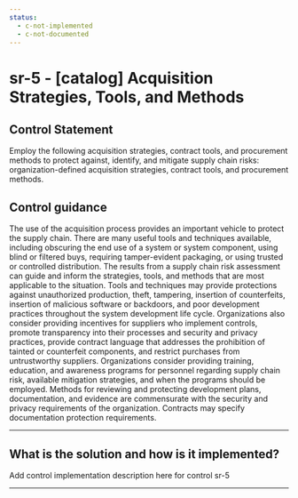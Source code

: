 ```yaml
---
status:
  - c-not-implemented
  - c-not-documented
---
```


# sr-5 - \[catalog\] Acquisition Strategies, Tools, and Methods

## Control Statement

Employ the following acquisition strategies, contract tools, and procurement methods to protect against, identify, and mitigate supply chain risks: organization-defined acquisition strategies, contract tools, and procurement methods.

## Control guidance

The use of the acquisition process provides an important vehicle to protect the supply chain. There are many useful tools and techniques available, including obscuring the end use of a system or system component, using blind or filtered buys, requiring tamper-evident packaging, or using trusted or controlled distribution. The results from a supply chain risk assessment can guide and inform the strategies, tools, and methods that are most applicable to the situation. Tools and techniques may provide protections against unauthorized production, theft, tampering, insertion of counterfeits, insertion of malicious software or backdoors, and poor development practices throughout the system development life cycle. Organizations also consider providing incentives for suppliers who implement controls, promote transparency into their processes and security and privacy practices, provide contract language that addresses the prohibition of tainted or counterfeit components, and restrict purchases from untrustworthy suppliers. Organizations consider providing training, education, and awareness programs for personnel regarding supply chain risk, available mitigation strategies, and when the programs should be employed. Methods for reviewing and protecting development plans, documentation, and evidence are commensurate with the security and privacy requirements of the organization. Contracts may specify documentation protection requirements.

______________________________________________________________________

## What is the solution and how is it implemented?

Add control implementation description here for control sr-5

______________________________________________________________________
